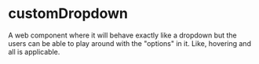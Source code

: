 # customDropdown
A web component where it will behave exactly like a dropdown but the users can be able to play around with the "options" in it. Like, hovering and all is applicable.
